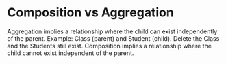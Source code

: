 # Composition vs Aggregation

Aggregation implies a relationship where the child can exist independently of the parent. Example: Class (parent) and Student (child). Delete the Class and the Students still exist. Composition implies a relationship where the child cannot exist independent of the parent.
